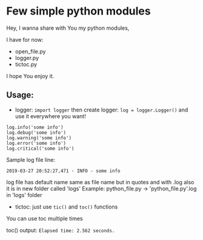 # Few simple python modules

Hey, I wanna share with You my python modules,

I have for now:
* open_file.py
* logger.py
* tictoc.py

I hope You enjoy it.

## Usage:
* logger:
`import logger`
then create logger:
`log = logger.Logger()`
and use it everywhere you want!
```
log.info('some info')
log.debug('some info')
log.warning('some info')
log.error('some info')
log.critical('some info')
```

Sample log file line:

`2019-03-27 20:52:27,471 - INFO - some info`

log file has default name same as file name but in quotes and with .log
also it is in new folder called 'logs'
Example: python_file.py -> 'python_file.py'.log in 'logs' folder

* tictoc:
just use
`tic()`
and
`toc()`
functions

You can use toc multiple times

toc() output:
`Elapsed time: 2.562 seconds.`
